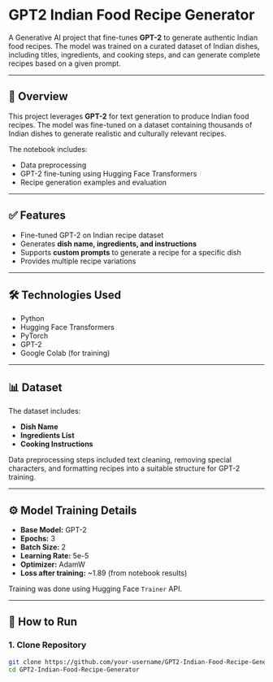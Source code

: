 # GPT2 Indian Food Recipe Generator  

A Generative AI project that fine-tunes **GPT-2** to generate authentic Indian food recipes. The model was trained on a curated dataset of Indian dishes, including titles, ingredients, and cooking steps, and can generate complete recipes based on a given prompt.

---

## 📌 Overview  
This project leverages **GPT-2** for text generation to produce Indian food recipes. The model was fine-tuned on a dataset containing thousands of Indian dishes to generate realistic and culturally relevant recipes.  

The notebook includes:
- Data preprocessing
- GPT-2 fine-tuning using Hugging Face Transformers
- Recipe generation examples and evaluation

---

## ✅ Features  
- Fine-tuned GPT-2 on Indian recipe dataset  
- Generates **dish name, ingredients, and instructions**  
- Supports **custom prompts** to generate a recipe for a specific dish  
- Provides multiple recipe variations  


---

## 🛠️ Technologies Used  
- Python  
- Hugging Face Transformers  
- PyTorch  
- GPT-2  
- Google Colab (for training)  

---

## 📊 Dataset  
The dataset includes:  
- **Dish Name**  
- **Ingredients List**  
- **Cooking Instructions**  

Data preprocessing steps included text cleaning, removing special characters, and formatting recipes into a suitable structure for GPT-2 training.

---

## ⚙️ Model Training Details  
- **Base Model:** GPT-2  
- **Epochs:** 3  
- **Batch Size:** 2  
- **Learning Rate:** 5e-5  
- **Optimizer:** AdamW  
- **Loss after training:** ~1.89 (from notebook results)  

Training was done using Hugging Face `Trainer` API.

---

## 🚀 How to Run  

### 1. Clone Repository  
```bash
git clone https://github.com/your-username/GPT2-Indian-Food-Recipe-Generator.git
cd GPT2-Indian-Food-Recipe-Generator
